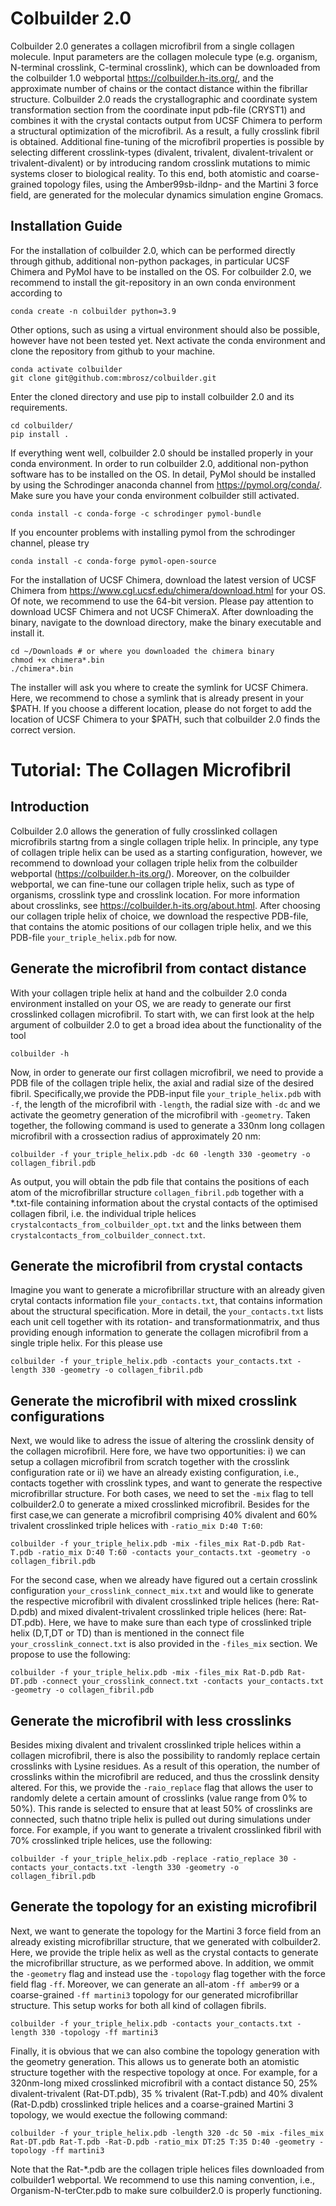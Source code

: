 # Colbuilder 2.0
Colbuilder 2.0 generates a collagen microfibril from a single collagen molecule. Input parameters are the collagen molecule type (e.g. organism, N-terminal crosslink, C-terminal crosslink), which can be downloaded from the colbuilder 1.0 webportal https://colbuilder.h-its.org/, and the approximate number of chains or the contact distance within the fibrillar structure. Colbuilder 2.0 reads the crystallographic and coordinate system transformation section from the coordinate input pdb-file (CRYST1) and combines it with the crystal contacts output from UCSF Chimera to perform a structural optimization of the microfibril. As a result, a fully crosslink fibril is obtained. Additional fine-tuning of the microfibril properties is possible by selecting different crosslink-types (divalent, trivalent, divalent-trivalent or trivalent-divalent) or by introducing random crosslink mutations to mimic systems closer to biological reality. To this end, both atomistic and coarse-grained topology files, using the Amber99sb-ildnp- and the Martini 3 force field, are generated for the molecular dynamics simulation engine Gromacs.

## Installation Guide

For the installation of colbuilder 2.0, which can be performed directly through github, additional non-python packages, in particular UCSF Chimera and PyMol have to be installed on the OS. For colbuilder 2.0, we recommend to install the git-repository in an own conda environment according to
```
conda create -n colbuilder python=3.9
```
Other options, such as using a virtual environment should also be possible, however have not been tested yet. Next activate the conda environment and clone the repository from github to your machine.
```
conda activate colbuilder
git clone git@github.com:mbrosz/colbuilder.git
```
Enter the cloned directory and use pip to install colbuilder 2.0 and its requirements.
```
cd colbuilder/
pip install .
```
If everything went well, colbuilder 2.0 should be installed properly in your conda environment. In order to run colbuilder 2.0, additional non-python software has to be installed on the OS. In detail, PyMol should be installed by using the Schrodinger anaconda channel from https://pymol.org/conda/. Make sure you have your conda environment colbuilder still activated.
```
conda install -c conda-forge -c schrodinger pymol-bundle
```
If you encounter problems with installing pymol from the schrodinger channel, please try  
```
conda install -c conda-forge pymol-open-source
```
For the installation of UCSF Chimera, download the latest version of UCSF Chimera from https://www.cgl.ucsf.edu/chimera/download.html for your OS. Of note, we recommend to use the 64-bit version. Please pay attention to download UCSF Chimera and not UCSF ChimeraX. After downloading the binary, navigate to the download directory, make the binary executable and install it. 
```
cd ~/Downloads # or where you downloaded the chimera binary
chmod +x chimera*.bin
./chimera*.bin
```
The installer will ask you where to create the symlink for UCSF Chimera. Here, we recommend to chose a symlink that is already present in your $PATH. If you choose a different location, please do not forget to add the location of UCSF Chimera to your $PATH, such that colbuilder 2.0 finds the correct version.


# Tutorial: The Collagen Microfibril 

## Introduction

Colbuilder 2.0 allows the generation of fully crosslinked collagen microfibrils startng from a single collagen triple helix. In principle, any type of collagen triple helix can be used as a starting configuration, however, we recommend to download your collagen triple helix from the colbuilder webportal (https://colbuilder.h-its.org/). Moreover, on the colbuilder webportal, we can fine-tune our collagen triple helix, such as type of organisms, crosslink type and crosslink location. For more information about crosslinks, see https://colbuilder.h-its.org/about.html. After choosing our collagen triple helix of choice, we download the respective PDB-file, that contains the atomic positions of our collagen triple helix, and we this PDB-file ```your_triple_helix.pdb``` for now. 

## Generate the microfibril from contact distance

With your collagen triple helix at hand and the colbuilder 2.0 conda environment installed on your OS, we are ready to generate our first crosslinked collagen microfibril. To start with, we can first look at the help argument of colbuilder 2.0 to get a broad idea about the functionality of the tool
```
colbuilder -h 
```
Now, in order to generate our first collagen microfibril, we need to provide a PDB file of the collagen triple helix, the axial and radial size of the desired fibril. Specifically,we provide the PDB-input file ```your_triple_helix.pdb``` with ```-f```, the length of the microfibril with ```-length```, the radial size with ```-dc``` and we activate the geometry generation of the microfibril with ```-geometry```. Taken together, the following command is used to generate a 330nm long collagen microfibril with a crossection radius of approximately 20 nm:
```
colbuilder -f your_triple_helix.pdb -dc 60 -length 330 -geometry -o collagen_fibril.pdb 
```
As output, you will obtain the pdb file that contains the positions of each atom of the microfibrillar structure ```collagen_fibril.pdb``` together with a *.txt-file containing information about the crystal contacts of the optimised collagen fibril, i.e. the individual triple helices ```crystalcontacts_from_colbuilder_opt.txt``` and the links between them ```crystalcontacts_from_colbuilder_connect.txt```. 

## Generate the microfibril from crystal contacts 

Imagine you want to generate a microfibrillar structure with an already given crytal contacts information file ```your_contacts.txt```, that contains information about the structural specification. More in detail, the ```your_contacts.txt``` lists each unit cell together with its rotation- and transformationmatrix, and thus providing enough information to generate the collagen microfibril from a single triple helix. For this please use
```
colbuilder -f your_triple_helix.pdb -contacts your_contacts.txt -length 330 -geometry -o collagen_fibril.pdb
```

## Generate the microfibril with mixed crosslink configurations 

Next, we would like to adress the issue of altering the crosslink density of the collagen microfibril. Here fore, we have two opportunities: i) we can setup a collagen microfibril from scratch together with the crosslink configuration rate or ii) we have an already existing configuration, i.e., contacts together with crosslink types, and want to generate the respective microfibrillar structure.
For both cases, we need to set the  ```-mix``` flag to tell colbuilder2.0 to generate a mixed crosslinked microfibril. Besides for the first case,we can generate a microfibril comprising 40% divalent and 60% trivalent crosslinked triple helices with ```-ratio_mix D:40 T:60```:
```
colbuilder -f your_triple_helix.pdb -mix -files_mix Rat-D.pdb Rat-T.pdb -ratio_mix D:40 T:60 -contacts your_contacts.txt -geometry -o collagen_fibril.pdb 
```
For the second case, when we already have figured out a certain crosslink configuration ```your_crosslink_connect_mix.txt``` and would like to generate the respective microfibril with divalent crosslinked triple helices (here: Rat-D.pdb) and mixed divalent-trivalent crosslinked triple helices (here: Rat-DT.pdb). Here, we have to make sure than each type of crosslinked triple helix (D,T,DT or TD) than is mentioned in the connect file ```your_crosslink_connect.txt``` is also provided in the ```-files_mix``` section. We propose to use the following:
```
colbuilder -f your_triple_helix.pdb -mix -files_mix Rat-D.pdb Rat-DT.pdb -connect your_crosslink_connect.txt -contacts your_contacts.txt -geometry -o collagen_fibril.pdb
```

## Generate the microfibril with less crosslinks  

Besides mixing divalent and trivalent crosslinked triple helices within a collagen microfibril, there is also the possibility to randomly replace certain crosslinks with Lysine residues. As a result of this operation, the number of crosslinks within the microfibril are reduced, and thus the crosslink density altered. For this, we provide the  ```-raio_replace``` flag that allows the user to randomly delete a certain amount of crosslinks (value range from 0% to 50%). This rande is selected to ensure that at least 50% of crosslinks are connected, such thatno triple helix is pulled out during simulations under force. For example, if you want to generate a trivalent crosslinked fibril with 70% crosslinked triple helices, use the following:
```
colbuilder -f your_triple_helix.pdb -replace -ratio_replace 30 -contacts your_contacts.txt -length 330 -geometry -o collagen_fibril.pdb 
```

## Generate the topology for an existing microfibril

Next, we want to generate the topology for the Martini 3 force field from an already existing microfibrillar structure, that we generated with colbuilder2.
Here, we provide the triple helix as well as the crystal contacts to generate the microfibrillar structure, as we performed above. In addition, we ommit the ```-geometry``` flag and instead use the ```-topology``` flag together with the force field flag ```-ff```. Moreover, we can generate an all-atom ```-ff amber99``` or a coarse-grained ```-ff martini3``` topology for our generated microfibrillar structure. This setup works for both all kind of collagen fibrils.
```
colbuilder -f your_triple_helix.pdb -contacts your_contacts.txt -length 330 -topology -ff martini3 
```
Finally, it is obvious that we can also combine the topology generation with the geometry generation. This allows us to generate both an atomistic structure together with the respective topology at once. 
For example, for a 320nm-long mixed crosslinked microfibril with a contact distance 50, 25% divalent-trivalent (Rat-DT.pdb), 35 % trivalent (Rat-T.pdb) and 40% divalent (Rat-D.pdb) crosslinked triple helices and a coarse-grained Martini 3 topology, we would exectue the following command:
```
colbuilder -f your_triple_helix.pdb -length 320 -dc 50 -mix -files_mix Rat-DT.pdb Rat-T.pdb -Rat-D.pdb -ratio_mix DT:25 T:35 D:40 -geometry -topology -ff martini3
```
Note that the Rat-*.pdb are the collagen triple helices files downloaded from colbuilder1 webportal. We recommend to use this naming convention, i.e., Organism-N-terCter.pdb to make sure colbuilder2.0 is properly functioning.
